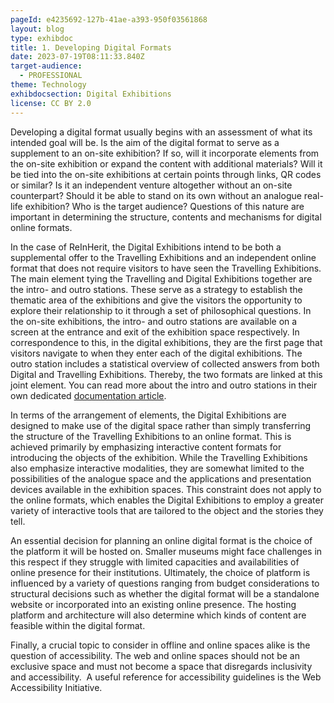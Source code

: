 ```yaml
---
pageId: e4235692-127b-41ae-a393-950f03561868
layout: blog
type: exhibdoc
title: 1. Developing Digital Formats
date: 2023-07-19T08:11:33.840Z
target-audience:
  - PROFESSIONAL
theme: Technology
exhibdocsection: Digital Exhibitions
license: CC BY 2.0
---
```

Developing a digital format usually begins with an assessment of what its intended goal will be. Is the aim of the digital format to serve as a supplement to an on-site exhibition? If so, will it incorporate elements from the on-site exhibition or expand the content with additional materials? Will it be tied into the on-site exhibitions at certain points through links, QR codes or similar? Is it an independent venture altogether without an on-site counterpart? Should it be able to stand on its own without an analogue real-life exhibition? Who is the target audience? Questions of this nature are important in determining the structure, contents and mechanisms for digital online formats. 

In the case of ReInHerit, the Digital Exhibitions intend to be both a supplemental offer to the Travelling Exhibitions and an independent online format that does not require visitors to have seen the Travelling Exhibitions. The main element tying the Travelling and Digital Exhibitions together are the intro- and outro stations. These serve as a strategy to establish the thematic area of the exhibitions and give the visitors the opportunity to explore their relationship to it through a set of philosophical questions. In the on-site exhibitions, the intro- and outro stations are available on a screen at the entrance and exit of the exhibition space respectively. In correspondence to this, in the digital exhibitions, they are the first page that visitors navigate to when they enter each of the digital exhibitions. The outro station includes a statistical overview of collected answers from both Digital and Travelling Exhibitions. Thereby, the two formats are linked at this joint element. You can read more about the intro and outro stations in their own dedicated [documentation article](https://reinherit-hub.eu/exhibdoc/docintros/).

In terms of the arrangement of elements, the Digital Exhibitions are designed to make use of the digital space rather than simply transferring the structure of the Travelling Exhibitions to an online format. This is achieved primarily by emphasizing interactive content formats for introducing the objects of the exhibition. While the Travelling Exhibitions also emphasize interactive modalities, they are somewhat limited to the possibilities of the analogue space and the applications and presentation devices available in the exhibition spaces. This constraint does not apply to the online formats, which enables the Digital Exhibitions to employ a greater variety of interactive tools that are tailored to the object and the stories they tell. 

An essential decision for planning an online digital format is the choice of the platform it will be hosted on. Smaller museums might face challenges in this respect if they struggle with limited capacities and availabilities of online presence for their institutions. Ultimately, the choice of platform is influenced by a variety of questions ranging from budget considerations to structural decisions such as whether the digital format will be a standalone website or incorporated into an existing online presence. The hosting platform and architecture will also determine which kinds of content are feasible within the digital format.

Finally, a crucial topic to consider in offline and online spaces alike is the question of accessibility. The web and online spaces should not be an exclusive space and must not become a space that disregards inclusivity and accessibility.  A useful reference for accessibility guidelines is the Web Accessibility Initiative.